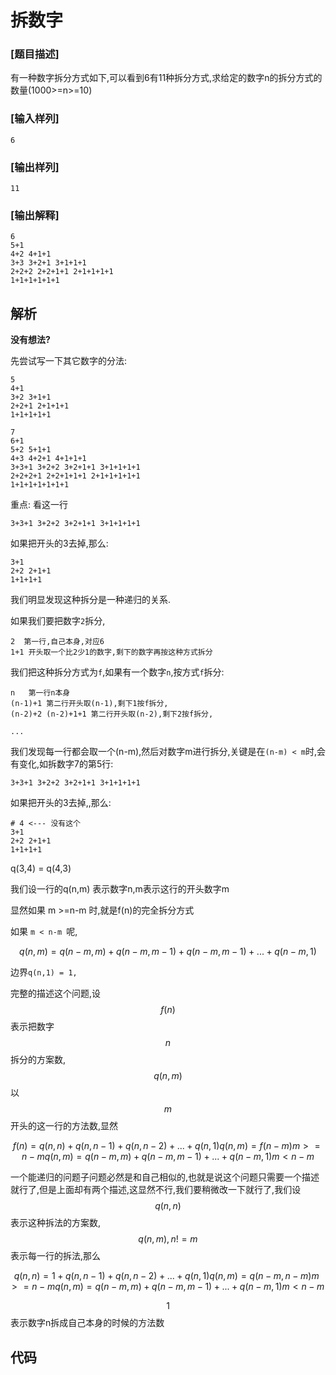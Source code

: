 # 拆数字

### [题目描述]

有一种数字拆分方式如下,可以看到6有11种拆分方式,求给定的数字n的拆分方式的数量(1000>=n>=10)

### [输入样列]

```
6
```

### [输出样列]

```
11
```


### [输出解释]

```
6
5+1
4+2 4+1+1
3+3 3+2+1 3+1+1+1
2+2+2 2+2+1+1 2+1+1+1+1
1+1+1+1+1+1
```


## 解析

**没有想法?**

先尝试写一下其它数字的分法:

```
5
4+1
3+2 3+1+1
2+2+1 2+1+1+1
1+1+1+1+1
```

```
7
6+1
5+2 5+1+1
4+3 4+2+1 4+1+1+1
3+3+1 3+2+2 3+2+1+1 3+1+1+1+1
2+2+2+1 2+2+1+1+1 2+1+1+1+1+1
1+1+1+1+1+1+1
```

重点: 看这一行

```
3+3+1 3+2+2 3+2+1+1 3+1+1+1+1
```

如果把开头的3去掉,那么:

```
3+1
2+2 2+1+1
1+1+1+1
```


我们明显发现这种拆分是一种递归的关系.


如果我们要把数字`2`拆分,

```
2  第一行,自己本身,对应6
1+1 开头取一个比2少1的数字,剩下的数字再按这种方式拆分
```

我们把这种拆分方式为`f`,如果有一个数字`n`,按方式`f`拆分:

```
n   第一行n本身
(n-1)+1 第二行开头取(n-1),剩下1按f拆分,
(n-2)+2 (n-2)+1+1 第二行开头取(n-2),剩下2按f拆分,

...
```

我们发现每一行都会取一个(n-m),然后对数字m进行拆分,关键是在`(n-m) < m`时,会有变化,如拆数字7的第5行:

```
3+3+1 3+2+2 3+2+1+1 3+1+1+1+1
```

如果把开头的3去掉,,那么:

```
# 4 <--- 没有这个
3+1
2+2 2+1+1
1+1+1+1
```
q(3,4) = q(4,3)

我们设一行的q(n,m) 表示数字n,m表示这行的开头数字m

显然如果 m >=n-m 时,就是f(n)的完全拆分方式

如果 `m < n-m `呢,

```math
q(n,m) = q(n-m,m)+q(n-m,m-1)+q(n-m,m-1)+...+q(n-m,1)
```

边界`q(n,1) = 1,`

完整的描述这个问题,设$$f(n)$$表示把数字$$n$$拆分的方案数,$$q(n,m)$$以$$m$$开头的这一行的方法数,显然

```math
f(n) = q(n,n)+q(n,n-1)+q(n,n-2)+...+q(n,1)
q(n,m) = f(n-m)  m >= n-m
q(n,m) = q(n-m,m)+q(n-m,m-1)+...+q(n-m,1)  m < n-m
```

一个能递归的问题子问题必然是和自己相似的,也就是说这个问题只需要一个描述就行了,但是上面却有两个描述,这显然不行,我们要稍微改一下就行了,我们设$$q(n,n)$$表示这种拆法的方案数,$$q(n,m),n!=m$$表示每一行的拆法,那么


```math
q(n,n) = 1+q(n,n-1)+q(n,n-2)+...+q(n,1)
q(n,m) = q(n-m,n-m)  m >= n-m
q(n,m) = q(n-m,m)+q(n-m,m-1)+...+q(n-m,1)  m < n-m
```
$$1$$表示数字n拆成自己本身的时候的方法数




## 代码
